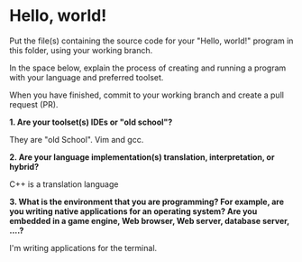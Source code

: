 # Hello, world!
    
Put the file(s) containing the source code for your "Hello, world!" program in this folder, using your working branch.

In the space below, explain the process of creating and running a program with your language and preferred toolset.

When you have finished, commit to your working branch and create a pull request (PR).

**1. Are your toolset(s) IDEs or "old school"?**

They are "old School". Vim and gcc.


**2. Are your language implementation(s) translation, interpretation, or hybrid?**

C++ is a translation language

**3. What is the environment that you are programming? For example, are you writing native applications for an operating system? Are you embedded in a game engine, Web browser, Web server, database server, ....?**

I'm writing applications for the terminal.
